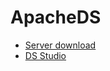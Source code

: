# ApacheDS

- [Server download](https://directory.apache.org/apacheds/downloads.html)
- [DS Studio](https://directory.apache.org/studio/downloads.html)
